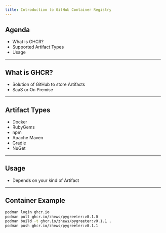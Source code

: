 ```yaml
---
title: Introduction to GitHub Container Registry
---
```


## Agenda

- What is GHCR?
- Supported Artifact Types
- Usage

---

## What is GHCR?

- Solution of GitHub to store Artifacts
- SaaS or On Premise

---

## Artifact Types

- Docker
- RubyGems
- npm
- Apache Maven
- Gradle
- NuGet

---

## Usage

- Depends on your kind of Artifact

---

## Container Example

```bash
podman login ghcr.io
podman pull ghcr.io/zhews/pygreeter:v0.1.0
podman build -t ghcr.io/zhews/pygreeter:v0.1.1 .
podman push ghcr.io/zhews/pygreeter:v0.1.1
```
